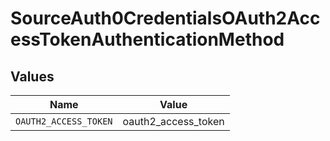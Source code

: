 # SourceAuth0CredentialsOAuth2AccessTokenAuthenticationMethod


## Values

| Name                  | Value                 |
| --------------------- | --------------------- |
| `OAUTH2_ACCESS_TOKEN` | oauth2_access_token   |